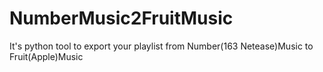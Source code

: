 # NumberMusic2FruitMusic
It's python tool to export your playlist from Number(163 Netease)Music to Fruit(Apple)Music
